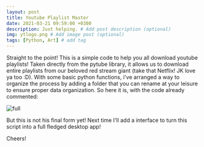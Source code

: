 ```yaml
---
layout: post
title: Youtube Playlist Master
date: 2021-03-21 09:59:00 +0300
description: Just helping. # Add post description (optional)
img: ytlogo.png # Add image post (optional)
tags: [Python, Art] # add tag
---
```

Straight to the point! This is a simple code to help you all download youtube playlists! Taken directly from the pytube library, it allows us to download entire playlists from our beloved red stream giant (take that Netflix! JK love ya too :D). With some basic python functions, i've arranged a way to organize the process by adding a folder that you can rename at your leisure to ensure proper data organization. So here it is, with the code already commented:

![full]({{site.baseurl}}/assets/img/ytpdfull.png)


But this is not his final form yet! Next time I'll add a interface to turn this script into a full fledged desktop app!


Cheers!


